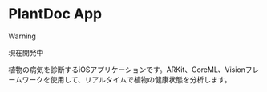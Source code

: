 # PlantDoc App

> [!WARNING]
> 現在開発中

植物の病気を診断するiOSアプリケーションです。ARKit、CoreML、Visionフレームワークを使用して、リアルタイムで植物の健康状態を分析します。
